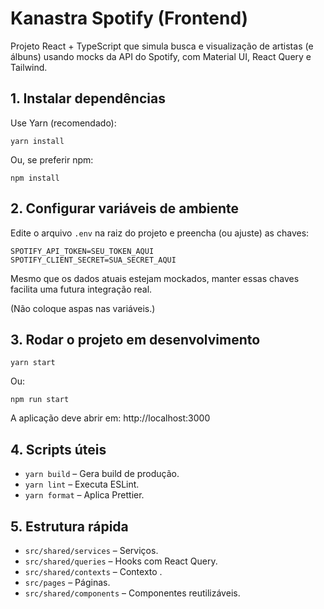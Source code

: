 # Kanastra Spotify (Frontend)

Projeto React + TypeScript que simula busca e visualização de artistas (e álbuns) usando mocks da API do Spotify, com Material UI, React Query e Tailwind.

## 1. Instalar dependências

Use Yarn (recomendado):

```
yarn install
```

Ou, se preferir npm:

```
npm install
```

## 2. Configurar variáveis de ambiente

Edite o arquivo `.env` na raiz do projeto e preencha (ou ajuste) as chaves:

```
SPOTIFY_API_TOKEN=SEU_TOKEN_AQUI
SPOTIFY_CLIENT_SECRET=SUA_SECRET_AQUI
```

Mesmo que os dados atuais estejam mockados, manter essas chaves facilita uma futura integração real.

(Não coloque aspas nas variáveis.)

## 3. Rodar o projeto em desenvolvimento

```
yarn start
```

Ou:

```
npm run start
```

A aplicação deve abrir em: http://localhost:3000

## 4. Scripts úteis

- `yarn build` – Gera build de produção.
- `yarn lint` – Executa ESLint.
- `yarn format` – Aplica Prettier.

## 5. Estrutura rápida

- `src/shared/services` – Serviços.
- `src/shared/queries` – Hooks com React Query.
- `src/shared/contexts` – Contexto .
- `src/pages` – Páginas.
- `src/shared/components` – Componentes reutilizáveis.
